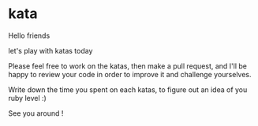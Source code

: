 # kata

Hello friends

let's play with katas today

Please feel free to work on the katas, then make a pull request, and I'll be happy to review your code in order
to improve it and challenge yourselves.

Write down the time you spent on each katas, to figure out an idea of you ruby level :)

See you around !
